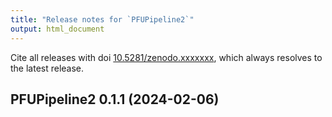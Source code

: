 ```yaml
---
title: "Release notes for `PFUPipeline2`"
output: html_document
---
```



Cite all releases with doi [10.5281/zenodo.xxxxxxx](https://doi.org/10.5281/zenodo.xxxxxxx), 
which always resolves to the latest release.


## PFUPipeline2 0.1.1 (2024-02-06) 


